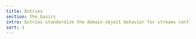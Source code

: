 ```yaml
---
title: Entries
section: the_basics
intro: Entries standardize the domain-object behavior for streams configured data.
sort: 1
---
```

